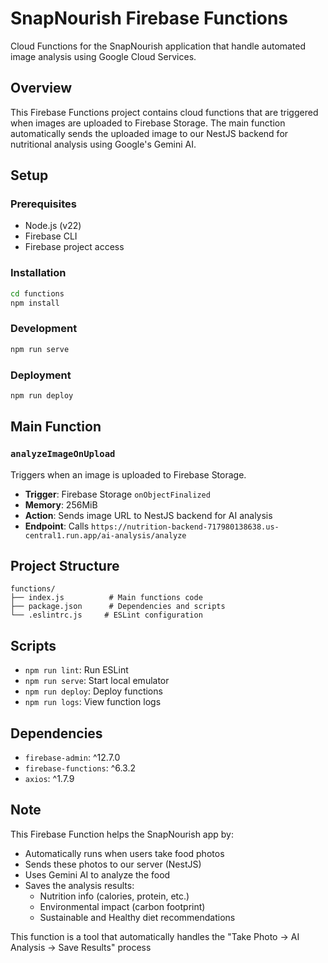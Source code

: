 # SnapNourish Firebase Functions

Cloud Functions for the SnapNourish application that handle automated image analysis using Google Cloud Services.

## Overview

This Firebase Functions project contains cloud functions that are triggered when images are uploaded to Firebase Storage. The main function automatically sends the uploaded image to our NestJS backend for nutritional analysis using Google's Gemini AI.

## Setup

### Prerequisites

- Node.js (v22)
- Firebase CLI
- Firebase project access

### Installation

```bash
cd functions
npm install
```

### Development

```bash
npm run serve
```

### Deployment

```bash
npm run deploy
```

## Main Function

### `analyzeImageOnUpload`

Triggers when an image is uploaded to Firebase Storage.

- **Trigger**: Firebase Storage `onObjectFinalized`
- **Memory**: 256MiB
- **Action**: Sends image URL to NestJS backend for AI analysis
- **Endpoint**: Calls `https://nutrition-backend-717980138638.us-central1.run.app/ai-analysis/analyze`

## Project Structure

```
functions/
├── index.js          # Main functions code
├── package.json      # Dependencies and scripts
└── .eslintrc.js     # ESLint configuration
```

## Scripts

- `npm run lint`: Run ESLint
- `npm run serve`: Start local emulator
- `npm run deploy`: Deploy functions
- `npm run logs`: View function logs

## Dependencies

- `firebase-admin`: ^12.7.0
- `firebase-functions`: ^6.3.2
- `axios`: ^1.7.9

## Note

This Firebase Function helps the SnapNourish app by:

- Automatically runs when users take food photos
- Sends these photos to our server (NestJS)
- Uses Gemini AI to analyze the food
- Saves the analysis results:
  - Nutrition info (calories, protein, etc.)
  - Environmental impact (carbon footprint)
  - Sustainable and Healthy diet recommendations

This function is a tool that automatically handles the "Take Photo -> AI Analysis -> Save Results" process
